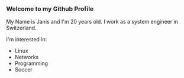 ### Welcome to my Github Profile 

My Name is Janis and I'm 20 years old.
I work as a system engineer in Switzerland.

I'm interested in:
- Linux
- Networks
- Programming
- Soccer 
